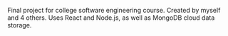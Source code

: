 Final project for college software engineering course. Created by myself and 4 others. Uses React and Node.js, as well as MongoDB cloud data storage.
